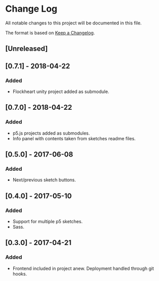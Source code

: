 # Change Log
All notable changes to this project will be documented in this file.

The format is based on [Keep a Changelog](http://keepachangelog.com/).

## [Unreleased]

## [0.7.1] - 2018-04-22
### Added
- Flockheart unity project added as submodule.

## [0.7.0] - 2018-04-22
### Added
- p5.js projects added as submodules.
- Info panel with contents taken from sketches readme files.

## [0.5.0] - 2017-06-08
### Added
- Next/previous sketch buttons.

## [0.4.0] - 2017-05-10
### Added
- Support for multiple p5 sketches.
- Sass.

## [0.3.0] - 2017-04-21
### Added
- Frontend included in project anew. Deployment handled through git hooks.
